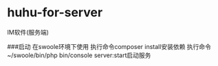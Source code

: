 # huhu-for-server
IM软件(服务端)

###启动
在swoole环境下使用
执行命令composer install安装依赖
执行命令~/swoole/bin/php bin/console server:start启动服务
